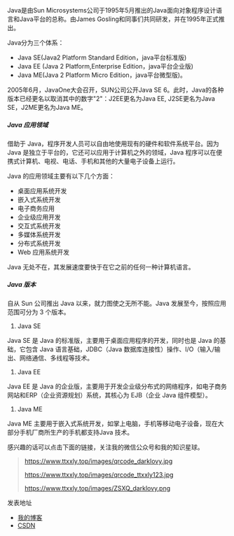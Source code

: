 Java是由Sun Microsystems公司于1995年5月推出的Java面向对象程序设计语言和Java平台的总称。由James Gosling和同事们共同研发，并在1995年正式推出。

Java分为三个体系：

- Java SE(Java2 Platform Standard Edition，java平台标准版)
- Java EE (Java 2 Platform,Enterprise Edition，java平台企业版)
- Java ME(Java 2 Platform Micro Edition，java平台微型版)。

2005年6月，JavaOne大会召开，SUN公司公开Java SE 6。此时，Java的各种版本已经更名以取消其中的数字"2"：J2EE更名为Java EE, J2SE更名为Java SE，J2ME更名为Java ME。

##### Java 应用领域

借助于 Java，程序开发人员可以自由地使用现有的硬件和软件系统平台。因为 Java 是独立于平台的，它还可以应用于计算机之外的领域，Java 程序可以在便携式计算机、电视、电话、手机和其他的大量电子设备上运行。

Java 的应用领域主要有以下几个方面：

- 桌面应用系统开发
- 嵌入式系统开发
- 电子商务应用
- 企业级应用开发
- 交互式系统开发
- 多媒体系统开发
- 分布式系统开发
- Web 应用系统开发

Java 无处不在，其发展速度要快于在它之前的任何一种计算机语言。

##### Java 版本

自从 Sun 公司推出 Java 以来，就力图使之无所不能。Java 发展至今，按照应用范围可分为 3 个版本。

1. Java SE

Java SE 是 Java 的标准版，主要用于桌面应用程序的开发，同时也是 Java 的基础，它包含 Java 语言基础，JDBC（Java 数据库连接性）操作、I/O（输入/输出、网络通信、多线程等技术。

1. Java EE 

Java EE 是 Java 的企业版，主要用于开发企业级分布式的网络程序，如电子商务网站和ERP（企业资源规划）系统，其核心为 EJB（企业 Java 组件模型）。

1. Java ME

Java ME 主要用于嵌入式系统开发，如掌上电脑，手机等移动电子设备，现在大部分手机厂商所生产的手机都支持Java 技术。



感兴趣的话可以点击下面的链接，关注我的微信公众号和我的知识星球。

> https://www.ttxxly.top/images/qrcode_darklovy.jpg
>
> https://www.ttxxly.top/images/qrcode_ttxxly123.jpg
>
> https://www.ttxxly.top/images/ZSXQ_darklovy.png



发表地址

* [我的博客](https://www.ttxxly.top/2018/08/05/Java-%E7%AE%80%E4%BB%8B/)
* [CSDN](https://blog.csdn.net/jdliyao/article/details/81452361)

